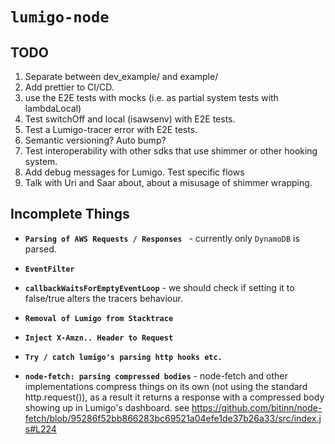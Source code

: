 # **`lumigo-node`**

## TODO

1. Separate between dev_example/ and example/
2. Add prettier to CI/CD.
3. use the E2E tests with mocks (i.e. as partial system tests with lambdaLocal)
4. Test switchOff and local (isawsenv) with E2E tests.
5. Test a Lumigo-tracer error with E2E tests.
6. Semantic versioning? Auto bump?
7. Test interoperability with other sdks that use shimmer or other hooking system.
8. Add debug messages for Lumigo. Test specific flows
11. Talk with Uri and Saar about, about a misusage of shimmer wrapping.

## Incomplete Things

- **`Parsing of AWS Requests / Responses `** - currently only `DynamoDB` is parsed.

- **`EventFilter`**

- **`callbackWaitsForEmptyEventLoop`** - we should check if setting it to false/true alters the tracers behaviour.

- **`Removal of Lumigo from Stacktrace`**

- **`Inject X-Amzn.. Header to Request`**

- **`Try / catch lumigo's parsing http hooks etc.`**

- **`node-fetch: parsing compressed bodies`** - node-fetch and other implementations compress things on its own (not using the standard
   http.request()), as a result it returns a response with a compressed body showing up in Lumigo's dashboard.
   see https://github.com/bitinn/node-fetch/blob/95286f52bb866283bc69521a04efe1de37b26a33/src/index.js#L224
